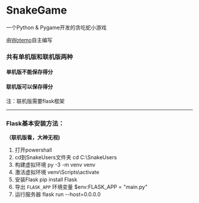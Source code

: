 # SnakeGame
一个Python &amp; Pygame开发的贪吃蛇小游戏

由[Wotemo](https://www.wotemo.com/)自主编写

### 共有单机版和联机版两种

#### **单机版不能保存得分**

#### **联机版可以保存得分**

注：联机版需要flask框架

------

### Flask基本安装方法：
**（联机版看，大神无视)**

1. 打开powershall
2. cd到SnakeUsers文件夹 cd C:\SnakeUsers
3. 构建虚拟环境 py -3 -m venv venv
4. 激活虚拟环境 venv\Scripts\activate
5. 安装Flask pip install Flask
6. 导出 `FLASK_APP` 环境变量 $env:FLASK_APP = "main.py"
7. 运行服务器 flask run --host=0.0.0.0
